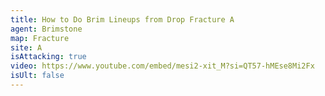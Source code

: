 ```yaml
---
title: How to Do Brim Lineups from Drop Fracture A
agent: Brimstone
map: Fracture
site: A
isAttacking: true
video: https://www.youtube.com/embed/mesi2-xit_M?si=QT57-hMEse8Mi2Fx
isUlt: false
---
```

